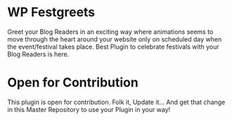 # WP Festgreets
Greet your Blog Readers in an exciting way where animations seems to move through the heart around your website only on scheduled day when the event/festival takes place.
Best Plugin to celebrate festivals with your Blog Readers is here.

# Open for Contribution
This plugin is open for contribution. Folk it, Update it... And get that change in this Master Repository to use your Plugin in your way!
